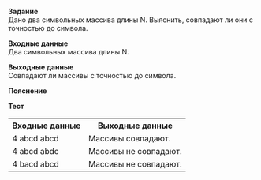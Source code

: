 **Задание**  
Дано два символьных массива длины N. Выяснить, совпадают ли они с точностью до символа.  

**Входные данные**  
Два символьных массива длины N.  

**Выходные данные**  
Совпадают ли массивы с точностью до символа.  

**Пояснение**  

**Тест**  
<table>
  <tr>
    <th>Входные данные</th>
    <th>Выходные данные</th>
  </tr>
  <tr>
    <td>4 abcd abcd</td>
    <td>Массивы совпадают.</td>
  </tr>
  <tr>
    <td>4 abcd abdc</td>
    <td>Массивы не совпадают.</td>
  </tr>
  <tr>
    <td>4 bacd abсd</td>
    <td>Массивы не совпадают.</td>
  </tr>
</table>
